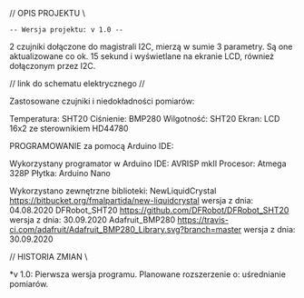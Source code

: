 ﻿// OPIS PROJEKTU \\ 

	-- Wersja projektu: v 1.0 --



2 czujniki dołączone do magistrali I2C, mierzą w sumie 3 parametry. Są one aktualizowane co ok. 15 sekund i wyświetlane na ekranie LCD, również dołączonym przez I2C.


// link do schematu elektrycznego //


Zastosowane czujniki i niedokładności pomiarów:

Temperatura: SHT20
Ciśnienie: BMP280
Wilgotność: SHT20
Ekran: LCD 16x2 ze sterownikiem HD44780


PROGRAMOWANIE za pomocą Arduino IDE:

Wykorzystany programator w Arduino IDE: AVRISP mkII
Procesor: Atmega 328P
Płytka: Arduino Nano

Wykorzystano zewnętrzne biblioteki: 
NewLiquidCrystal 
    https://bitbucket.org/fmalpartida/new-liquidcrystal 
    wersja z dnia: 04.08.2020 
DFRobot_SHT20 
    https://github.com/DFRobot/DFRobot_SHT20 
    wersja z dnia: 30.09.2020 
Adafruit_BMP280 
    https://travis-ci.com/adafruit/Adafruit_BMP280_Library.svg?branch=master 
    wersja z dnia: 30.09.2020



// HISTORIA ZMIAN \\

*v 1.0:
Pierwsza wersja programu.
Planowane rozszerzenie o: uśrednianie pomiarów.